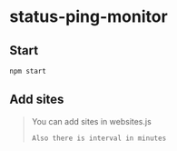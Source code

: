 # status-ping-monitor
## Start
```sh
npm start
```

## Add sites
> You can add sites in websites.js
> ```
> Also there is interval in minutes
